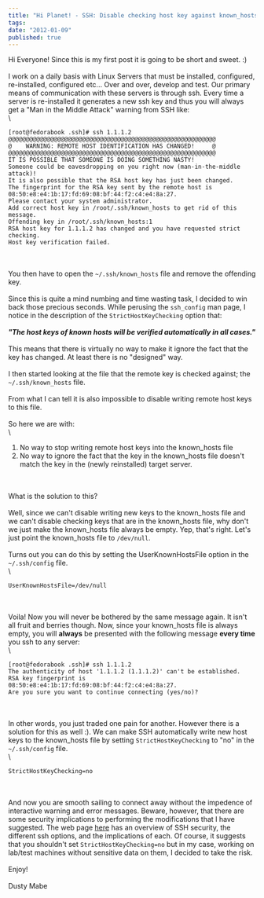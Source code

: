 ```yaml
---
title: "Hi Planet! - SSH: Disable checking host key against known_hosts file."
tags:
date: "2012-01-09"
published: true
---
```


Hi Everyone! Since this is my first post it is going to be short and
sweet. :)\
\
I work on a daily basis with Linux Servers that must be installed,
configured, re-installed, configured etc... Over and over, develop and
test. Our primary means of communication with these servers is through
ssh. Every time a server is re-installed it generates a new ssh key and
thus you will always get a "Man in the Middle Attack" warning from SSH
like:\
\

```nohighlight
[root@fedorabook .ssh]# ssh 1.1.1.2
@@@@@@@@@@@@@@@@@@@@@@@@@@@@@@@@@@@@@@@@@@@@@@@@@@@@@@@@@@@
@    WARNING: REMOTE HOST IDENTIFICATION HAS CHANGED!     @
@@@@@@@@@@@@@@@@@@@@@@@@@@@@@@@@@@@@@@@@@@@@@@@@@@@@@@@@@@@
IT IS POSSIBLE THAT SOMEONE IS DOING SOMETHING NASTY!
Someone could be eavesdropping on you right now (man-in-the-middle attack)!
It is also possible that the RSA host key has just been changed.
The fingerprint for the RSA key sent by the remote host is
08:50:e8:e4:1b:17:fd:69:08:bf:44:f2:c4:e4:8a:27.
Please contact your system administrator.
Add correct host key in /root/.ssh/known_hosts to get rid of this message.
Offending key in /root/.ssh/known_hosts:1
RSA host key for 1.1.1.2 has changed and you have requested strict checking.
Host key verification failed.
```

\
\
You then have to open the `~/.ssh/known_hosts` file and remove the
offending key.\
\
Since this is quite a mind numbing and time wasting task, I decided to
win back those precious seconds. While perusing the `ssh_config` man
page, I notice in the description of the `StrictHostKeyChecking` option
that:\
\
***"The host keys of known hosts will be verified automatically in all
cases."***\
\
This means that there is virtually no way to make it ignore the fact
that the key has changed. At least there is no "designed" way.\
\
I then started looking at the file that the remote key is checked
against; the `~/.ssh/known_hosts` file.\
\
From what I can tell it is also impossible to disable writing remote
host keys to this file.\
\
So here we are with:\
\

1.  No way to stop writing remote host keys into the known\_hosts file
2.  No way to ignore the fact that the key in the known\_hosts file
    doesn't match the key in the (newly reinstalled) target server.

\
\
What is the solution to this?\
\
Well, since we can't disable writing new keys to the known\_hosts file
and we can't disable checking keys that are in the known\_hosts file,
why don't we just make the known\_hosts file always be empty. Yep,
that's right. Let's just point the known\_hosts file to `/dev/null`.\
\
Turns out you can do this by setting the UserKnownHostsFile option in
the `~/.ssh/config` file.\
\

```nohighlight
UserKnownHostsFile=/dev/null
```

\
\
Voila! Now you will never be bothered by the same message again. It
isn't all fruit and berries though. Now, since your known\_hosts file is
always empty, you will **always** be presented with the following
message **every time** you ssh to any server:\
\

```nohighlight
[root@fedorabook .ssh]# ssh 1.1.1.2
The authenticity of host '1.1.1.2 (1.1.1.2)' can't be established.
RSA key fingerprint is 08:50:e8:e4:1b:17:fd:69:08:bf:44:f2:c4:e4:8a:27.
Are you sure you want to continue connecting (yes/no)?
```

\
\
In other words, you just traded one pain for another. However there is a
solution for this as well :). We can make SSH automatically write new
host keys to the known\_hosts file by setting `StrictHostKeyChecking` to
"no" in the `~/.ssh/config` file.\
\

```nohighlight
StrictHostKeyChecking=no
```

\
\
And now you are smooth sailing to connect away without the impedence of
interactive warning and error messages. Beware, however, that there are
some security implications to performing the modifications that I have
suggested. The web page
[here](http://www.symantec.com/connect/articles/ssh-host-key-protection)
has an overview of SSH security, the different ssh options, and the
implications of each. Of course, it suggests that you shouldn't set
`StrictHostKeyChecking=no` but in my case, working on lab/test machines
without sensitive data on them, I decided to take the risk.\
\
Enjoy!\
\
Dusty Mabe
